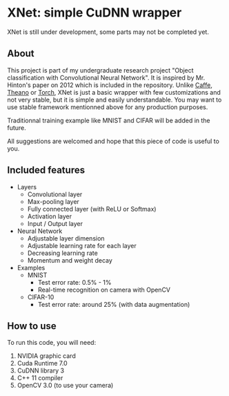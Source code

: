 # XNet: simple CuDNN wrapper

XNet is still under development, some parts may not be completed yet.

## About

This project is part of my undergraduate research project "Object classification with Convolutional Neural Network". It is inspired by Mr. Hinton's paper on 2012 which is included in the repository. Unlike [Caffe](http://caffe.berkeleyvision.org/), [Theano](http://deeplearning.net/software/theano/) or [Torch](http://torch.ch/), XNet is just a basic wrapper with few customizations and not very stable, but it is simple and easily understandable. You may want to use stable framework mentionned above for any production purposes.

Traditionnal training example like MNIST and CIFAR will be added in the future.

All suggestions are welcomed and hope that this piece of code is useful to you.

## Included features

* Layers
  * Convolutional layer
  * Max-pooling layer
  * Fully connected layer (with ReLU or Softmax)
  * Activation layer
  * Input / Output layer
* Neural Network
  * Adjustable layer dimension 
  * Adjustable learning rate for each layer
  * Decreasing learning rate
  * Momentum and weight decay
* Examples
  * MNIST
    * Test error rate: 0.5% - 1%
    * Real-time recognition on camera with OpenCV
  * CIFAR-10
    * Test error rate: around 25% (with data augmentation)

## How to use

To run this code, you will need:

1. NVIDIA graphic card 
2. Cuda Runtime 7.0
3. CuDNN library 3
4. C++ 11 compiler
5. OpenCV 3.0 (to use your camera)